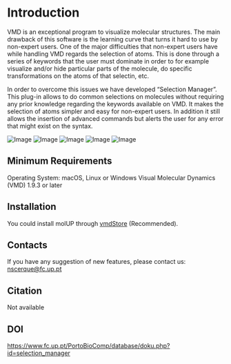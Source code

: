 # Introduction
VMD is an exceptional program to visualize molecular structures. The main drawback of this software is the learning curve that turns it hard to use by non-expert users. One of the major difficulties that non-expert users have while handling VMD regards the selection of atoms. This is done through a series of keywords that the user must dominate in order to for example visualize and/or hide particular parts of the molecule, do specific transformations on the atoms of that selectin, etc.

In order to overcome this issues we have developed “Selection Manager”. This plug-in allows to do common selections on molecules without requiring any prior knowledge regarding the keywords available on VMD. It makes the selection of atoms simpler and easy for non-expert users. In addition it still allows the insertion of advanced commands but alerts the user for any error that might exist on the syntax.

![Image](Screenshots/image1.gif)
![Image](Screenshots/image2.gif)
![Image](Screenshots/image3.gif)
![Image](Screenshots/image4.gif)
![Image](Screenshots/image5.gif)

## Minimum Requirements

Operating System: macOS, Linux or Windows
Visual Molecular Dynamics (VMD) 1.9.3 or later

## Installation

You could install molUP through [vmdStore](https://github.com/portobiocomp/vmdStore) (Recommended).

## Contacts
If you have any suggestion of new features, please contact us: nscerque@fc.up.pt

## Citation
Not available

## DOI
https://www.fc.up.pt/PortoBioComp/database/doku.php?id=selection_manager